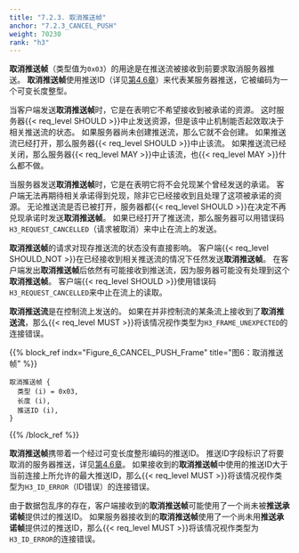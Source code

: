 ```yaml
---
title: "7.2.3. 取消推送帧"
anchor: "7.2.3_CANCEL_PUSH"
weight: 70230
rank: "h3"
---
```


**取消推送帧**（类型值为`0x03`）的用途是在推送流被接收到前要求取消服务器推送。
**取消推送帧**使用推送ID（详见[第4.6章](#4.6_Server_Push)）来代表某服务器推送，它被编码为一个可变长度整型。

当客户端发送**取消推送帧**时，它是在表明它不希望接收到被承诺的资源。
这时服务器{{< req_level SHOULD >}}中止发送资源，但是该中止机制能否起效取决于相关推送流的状态。
如果服务器尚未创建推送流，那么它就不会创建。
如果推送流已经打开，那么服务器{{< req_level SHOULD >}}中止该流。
如果推送流已经关闭，那么服务器{{< req_level MAY >}}中止该流，也{{< req_level MAY >}}什么都不做。

当服务器发送**取消推送帧**时，它是在表明它将不会兑现某个曾经发送的承诺。
客户端无法再期待相关承诺得到兑现，除非它已经接收到且处理了这项被承诺的资源。
无论推送流是否已被打开，服务器都{{< req_level SHOULD >}}在决定不再兑现承诺时发送**取消推送帧**。
如果已经打开了推送流，那么服务器可以用错误码`H3_REQUEST_CANCELLED`（请求被取消）来中止在流上的发送。

**取消推送帧**的请求对现存推送流的状态没有直接影响。
客户端{{< req_level SHOULD_NOT >}}在已经接收到相关推送流的情况下任然发送**取消推送帧**。
在客户端发出**取消推送帧**后依然有可能接收到推送流，因为服务器可能没有处理到这个**取消推送帧**。
客户端{{< req_level SHOULD >}}使用错误码`H3_REQUEST_CANCELLED`来中止在流上的读取。

**取消推送流**是在控制流上发送的。
如果在并非控制流的某条流上接收到了**取消推送流**，那么{{< req_level MUST >}}将该情况视作类型为`H3_FRAME_UNEXPECTED`的连接错误。

{{% block_ref
indx="Figure_6_CANCEL_PUSH_Frame"
title="图6：取消推送帧" %}}

```
取消推送帧 {
  类型 (i) = 0x03,
  长度 (i),
  推送ID (i),
}
```

{{% /block_ref %}}

**取消推送帧**携带着一个经过可变长度整形编码的推送ID。
推送ID字段标识了将要取消的服务器推送，详见[第4.6章](#4.6_Server_Push)。
如果接收到的**取消推送帧**中使用的推送ID大于当前连接上所允许的最大推送ID，那么{{< req_level MUST >}}将该情况视作类型为`H3_ID_ERROR`（ID错误）的连接错误。

由于数据包乱序的存在，客户端接收到的**取消推送帧**可能使用了一个尚未被**推送承诺帧**提供过的推送ID。
如果服务器接收到的**取消推送帧**使用了一个尚未用**推送承诺帧**提供过的推送ID，那么{{< req_level MUST >}}将该情况视作类型为`H3_ID_ERROR`的连接错误。
